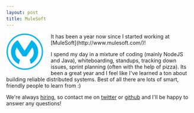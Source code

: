 ```yaml
---
layout: post
title: MuleSoft
---
```


<img src="/img/icon-mulesoft.png" style="float:left; padding-right:20px; width:100px" class="hidden-sm" />
It has been a year now since I started working at [MuleSoft](http://www.mulesoft.com/)!

I spend my day in a mixture of coding (mainly NodeJS and Java), whiteboarding, standups, tracking down issues, sprint planning (often with the help of pizza). Its been a great year and I feel like I've learned a ton about building reliable distributed systems. Best of all there are lots of smart, friendly people to learn from :)

We're always [hiring](https://www.mulesoft.com/careers), so contact me on [twitter](http://twitter.com/1amstudios) or [github](https://github.com/jeff-1amstudios) and I'll be happy to answer any questions!